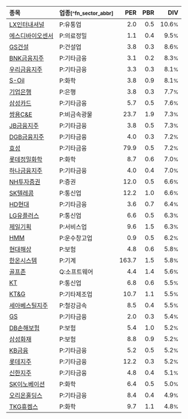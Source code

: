 | **종목** | **업종**<small>[^fn_sector_abbr]</small> | **PER** | **PBR** | **DIV** |
| :--- | :--- | --: | --: | --: |
| [LX인터내셔널](/001120/) | P:유통업 | 2.0 | 0.5 | 10.6<small>%</small> |
| [에스디바이오센서](/137310/) | P:의료정밀 | 1.1 | 0.4 | 9.5<small>%</small> |
| [GS건설](/006360/) | P:건설업 | 3.8 | 0.3 | 8.6<small>%</small> |
| [BNK금융지주](/138930/) | P:기타금융 | 3.1 | 0.2 | 8.3<small>%</small> |
| [우리금융지주](/316140/) | P:기타금융 | 3.3 | 0.3 | 8.1<small>%</small> |
| [S-Oil](/010950/) | P:화학 | 3.8 | 0.9 | 8.1<small>%</small> |
| [기업은행](/024110/) | P:은행 | 3.8 | 0.3 | 7.7<small>%</small> |
| [삼성카드](/029780/) | P:기타금융 | 5.7 | 0.5 | 7.6<small>%</small> |
| [쌍용C&E](/003410/) | P:비금속광물 | 23.7 | 1.9 | 7.3<small>%</small> |
| [JB금융지주](/175330/) | P:기타금융 | 3.8 | 0.5 | 7.3<small>%</small> |
| [DGB금융지주](/139130/) | P:기타금융 | 4.0 | 0.3 | 7.2<small>%</small> |
| [효성](/004800/) | P:기타금융 | 79.9 | 0.5 | 7.2<small>%</small> |
| [롯데정밀화학](/004000/) | P:화학 | 8.7 | 0.6 | 7.0<small>%</small> |
| [하나금융지주](/086790/) | P:기타금융 | 4.0 | 0.4 | 7.0<small>%</small> |
| [NH투자증권](/005940/) | P:증권 | 12.0 | 0.5 | 6.6<small>%</small> |
| [SK텔레콤](/017670/) | P:통신업 | 12.2 | 1.0 | 6.6<small>%</small> |
| [HD현대](/267250/) | P:기타금융 | 3.6 | 0.7 | 6.4<small>%</small> |
| [LG유플러스](/032640/) | P:통신업 | 6.6 | 0.5 | 6.3<small>%</small> |
| [제일기획](/030000/) | P:서비스업 | 9.6 | 1.5 | 6.3<small>%</small> |
| [HMM](/011200/) | P:운수창고업 | 0.9 | 0.5 | 6.2<small>%</small> |
| [현대해상](/001450/) | P:보험 | 4.8 | 0.6 | 5.8<small>%</small> |
| [한온시스템](/018880/) | P:기계 | 163.7 | 1.5 | 5.8<small>%</small> |
| [골프존](/215000/) | Q:소프트웨어 | 4.4 | 1.4 | 5.6<small>%</small> |
| [KT](/030200/) | P:통신업 | 6.8 | 0.6 | 5.5<small>%</small> |
| [KT&G](/033780/) | P:기타제조업 | 10.7 | 1.1 | 5.5<small>%</small> |
| [세아베스틸지주](/001430/) | P:철강금속 | 8.5 | 0.4 | 5.5<small>%</small> |
| [GS](/078930/) | P:기타금융 | 2.0 | 0.3 | 5.4<small>%</small> |
| [DB손해보험](/005830/) | P:보험 | 5.4 | 1.0 | 5.2<small>%</small> |
| [삼성화재](/000810/) | P:보험 | 8.8 | 0.9 | 5.2<small>%</small> |
| [KB금융](/105560/) | P:기타금융 | 5.2 | 0.5 | 5.2<small>%</small> |
| [롯데지주](/004990/) | P:기타금융 | 12.2 | 0.3 | 5.2<small>%</small> |
| [신한지주](/055550/) | P:기타금융 | 4.8 | 0.4 | 5.1<small>%</small> |
| [SK이노베이션](/096770/) | P:화학 | 6.4 | 0.5 | 5.0<small>%</small> |
| [오리온홀딩스](/001800/) | P:기타금융 | 8.4 | 0.4 | 4.9<small>%</small> |
| [TKG휴켐스](/069260/) | P:화학 | 9.7 | 1.1 | 4.8<small>%</small> |